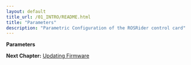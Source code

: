```yaml
---
layout: default
title_url: /01_INTRO/README.html
title: "Parameters"
description: "Parametric Configuration of the ROSRider control card"
---
```


**Parameters**

__Next Chapter:__ [Updating Firmware](../06_FIRMWARE/README.md)